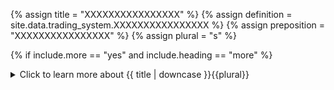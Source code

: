 <!--------------------------------------------- TITLE AND DEFINITION starts -->

{% assign title = "XXXXXXXXXXXXXXXX" %}
{% assign definition = site.data.trading_system.XXXXXXXXXXXXXXXX %}
{% assign preposition = "XXXXXXXXXXXXXXXX" %}
{% assign plural = "s" %}

<!--------------------------------------------- TITLE AND DEFINITION ends -->

{% if include.more == "yes" and include.heading == "more" %}
<details class='detailsCollapsible'><summary class='nobr'>Click to learn more about {{ title | downcase }}{{plural}}
</summary>
{% endif %}

{% if include.heading != "" and include.heading != "more" %}
{{include.heading}} {{title}}
{% endif %}

{% if include.icon != "no" %} 

{% if include.table == "yes" and include.icon != "no" %}
<table class='definitionTable'><tr><td>
{% endif %}

<img src='images/icons/nodes/png{{include.icon}}/{{ title | downcase | replace: " ", "-" }}.png' />

{% if include.table == "yes" and include.icon != "no" %}
</td><td>
{% endif %}

{% endif %}

{% if include.definition == "bold" %}
<strong>{{ definition }}</strong>
{% else %}
{% if include.definition != "no" %}
{{ definition }}
{% endif %}
{% endif %}

{% if include.table == "yes" and include.icon != "no" %}
</td></tr></table>
{% endif %}

{% if include.more == "yes" and include.content == "more" and include.heading != "more" %}
<details class='detailsCollapsible'><summary class='nobr'>Click to learn more about {{ title | downcase }}{{plural}}
</summary>
{% endif %}

{% if include.content != "no" %}

<!--------------------------------------------- CONTENT starts -->The first and foremost rule of trading is to preserve capital and its main goal is to increase it.Conceptually, a position is not an instantaneous event, but an event which has an opening, a period of maturation, and a closing. The management of the position happens throughout the process.The concept of managing the position refers to the fact that the formulas that determine the take profit and stop loss targets may change as the position develops. A typical situation in which you may want to change your original take profit and stop loss formulas is when the position seems to be developing well in your favor.It may be in your best interest to manage the stop loss, moving the target in the direction that would help protect unrealized profits. It may also be in your interest to move the take profit target to extract a larger profit than originally expected. Or you may wish to set up a mechanism that closes the trade as soon as a certain market situation materializes.The management of take profit and stop loss is done independently of each other, in phases. Therefore, each concept has its own set of management phases.Each phase has its formula to describe the corresponding target. Users may define situations in which the current phase shall be abandoned and a different phase&mdash;with its formula&mdash;shall be implemented. Keep in mind that the position is in constant development, so there may be as many phases as you deem appropriate for your particular strategy.The idea of managing targets in phases derives from the notion that big market moves tend to provide clues as to what may come up next. For instance, rallies may accelerate as more traders join the move. Recognizable patterns may emerge. Signs of exhaustion may be identified.All of these considerations may feed the dynamic analysis performed in each phase as the position develops.Upon execution, the system verifies if the current candle has tagged either of the targets. If&mdash;or when&mdash;it does, the close stage kicks in and closing execution begins.{% include callout.html type="success" content="It is crucial to understand that Superalgos does not place orders to close a position until the stop loss or take profit targets are hit. That is, stop loss and take profit are not orders sitting at the exchange waiting to be filled at a certain rate. Instead, Superalgos keeps track of targets internally, and places the orders at the exchange during the execution cycle in which it detects either of the targets has been hit." %}This behavior has advantages and disadvantages, but it was designed as is because the former outweigh the latter.By not placing stop or take profit orders at the exchange, Superalgos keeps your targets&mdash;and the underlying strategy&mdash;secret. This guarantees that such a crucial piece of information may not be used against you by the exchange itself or any third party that may have access to privileged information.On the other hand, not placing a stop order in advance may occasionally cause relatively more slippage, for instance, in cases of massive flash market moves. That said, the default behavior of the system may be hacked to avoid the eventual risk of excessive slippage: set your stop loss and take profit targets tighter than intended.<!--------------------------------------------- CONTENT ends -->

{% endif %}

{% if include.more == "yes" and include.content != "more" and include.heading != "more" %}
<details class='detailsCollapsible'><summary class='nobr'>Click to learn more about {{ title | downcase }}{{plural}}
</summary>
{% endif %}

{% if include.adding != "" %}

{{include.adding}} Adding {{preposition}} {{title}} Node

<!--------------------------------------------- ADDING starts --><!--------------------------------------------- ADDING ends -->

{% endif %}

{% if include.configuring != "" %}

{{include.configuring}} Configuring the {{title}}

<!--------------------------------------------- CONFIGURING starts --><!--------------------------------------------- CONFIGURING ends -->

{% endif %}

{% if include.starting != "" %}

{{include.starting}} Starting {{preposition}} {{title}}

<!--------------------------------------------- STARTING starts -->XXXXXXXXXXXXXXXXXXXXXXXXXXXXXXXXXXXXXXXXXXXXXXXXXXXXXX<!--------------------------------------------- STARTING ends -->

{% endif %}

{% if include.more == "yes" %}
</details>
{% endif %}